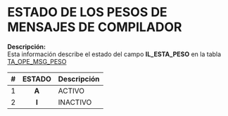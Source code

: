 # ESTADO DE LOS PESOS DE MENSAJES DE COMPILADOR

**Descripción:**  
Esta información describe el estado del campo **IL_ESTA_PESO**  en la tabla <a href="index.html#/pages/tables/TA_OPE_MSG_PESO.md" target="_blank">TA_OPE_MSG_PESO</a>


| #  | **ESTADO** | Descripción |
|----|:-------:|-------------|
| 1  | **A** | ACTIVO |
| 2  | **I** | INACTIVO |
